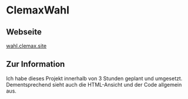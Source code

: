 # ClemaxWahl

## Webseite

[wahl.clemax.site](https://wahl.clemax.site)

## Zur Information

Ich habe dieses Projekt innerhalb von 3 Stunden geplant und umgesetzt. Dementsprechend sieht auch die HTML-Ansicht und der Code allgemein aus.
